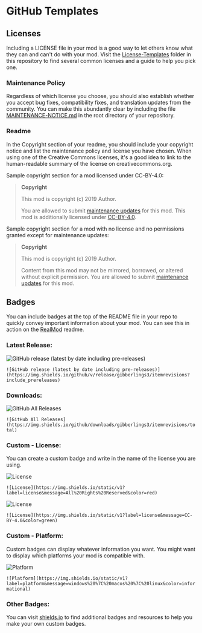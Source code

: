 # GitHub Templates

## Licenses

Including a LICENSE file in your mod is a good way to let others know what they can and can't do with your mod.  Visit the [License-Templates](License-Templates) folder in this repository to find several common licenses and a guide to help you pick one.

### Maintenance Policy

Regardless of which license you choose, you should also establish whether you accept bug fixes, compatibility fixes, and translation updates from the community. You can make this abundantly clear by including the file [MAINTENANCE-NOTICE.md](Maintenance-Template/MAINTENANCE-NOTICE.md) in the root directory of your repository.

### Readme

In the Copyright section of your readme, you should include your copyright notice and list the maintenance policy and license you have chosen. When using one of the Creative Commons licenses, it's a good idea to link to the human-readable summary of the license on creativecommons.org.

Sample copyright section for a mod licensed under CC-BY-4.0:

> **Copyright**
> 
> This mod is copyright (c) 2019 Author.
> 
> You are allowed to submit [maintenance updates](Maintenance-Template/MAINTENANCE-NOTICE.md) for this mod. This mod is additionally licensed under [CC-BY-4.0](https://creativecommons.org/licenses/by/4.0/).

Sample copyright section for a mod with no license and no permissions granted except for maintenance updates:

> **Copyright**
> 
> This mod is copyright (c) 2019 Author.
> 
> Content from this mod may not be mirrored, borrowed, or altered without explicit permission. You are allowed to submit [maintenance updates](Maintenance-Template/MAINTENANCE-NOTICE.md) for this mod.

## Badges

You can include badges at the top of the README file in your repo to quickly convey important information about your mod. You can see this in action on the [RealMod](https://github.com/Gibberlings3/RealMod) readme.

### Latest Release:

![GitHub release (latest by date including pre-releases)](https://img.shields.io/github/v/release/gibberlings3/itemrevisions?include_prereleases)

`![GitHub release (latest by date including pre-releases)](https://img.shields.io/github/v/release/gibberlings3/itemrevisions?include_prereleases)`

### Downloads:

![GitHub All Releases](https://img.shields.io/github/downloads/gibberlings3/itemrevisions/total)

`![GitHub All Releases](https://img.shields.io/github/downloads/gibberlings3/itemrevisions/total)`

### Custom - License:

You can create a custom badge and write in the name of the license you are using.

![License](https://img.shields.io/static/v1?label=license&message=All%20Rights%20Reserved&color=red)

`![License](https://img.shields.io/static/v1?label=license&message=All%20Rights%20Reserved&color=red)`

![License](https://img.shields.io/static/v1?label=license&message=CC-BY-4.0&color=green)

`![License](https://img.shields.io/static/v1?label=license&message=CC-BY-4.0&color=green)`

### Custom - Platform:

Custom badges can display whatever information you want. You might want to display which platforms your mod is compatible with.

![Platform](https://img.shields.io/static/v1?label=platform&message=windows%20%7C%20macos%20%7C%20linux&color=informational)

`![Platform](https://img.shields.io/static/v1?label=platform&message=windows%20%7C%20macos%20%7C%20linux&color=informational)`

### Other Badges:

You can visit [shields.io](https://shields.io/) to find additional badges and resources to help you make your own custom badges.
